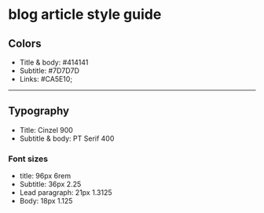 # blog article style guide

## Colors

- Title & body: #414141
- Subtitle: #7D7D7D
- Links: #CA5E10;

---

## Typography

- Title: Cinzel 900
- Subtitle & body: PT Serif 400

### Font sizes

- title: 96px                6rem
- Subtitle: 36px             2.25
- Lead paragraph: 21px       1.3125
- Body: 18px                 1.125